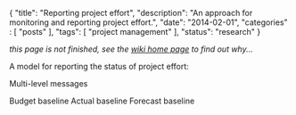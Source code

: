 {
    "title": "Reporting project effort",
    "description": "An approach for monitoring and reporting project effort.",
    "date": "2014-02-01",
    "categories" : [
    	 "posts"
    ],
    "tags": [ "project management" ],
    "status": "research"
}

_this page is not finished, see the [wiki home page](../wiki) to find out why..._ 


A model for reporting the status of project effort:

Multi-level messages

Budget baseline
Actual baseline
Forecast baseline


